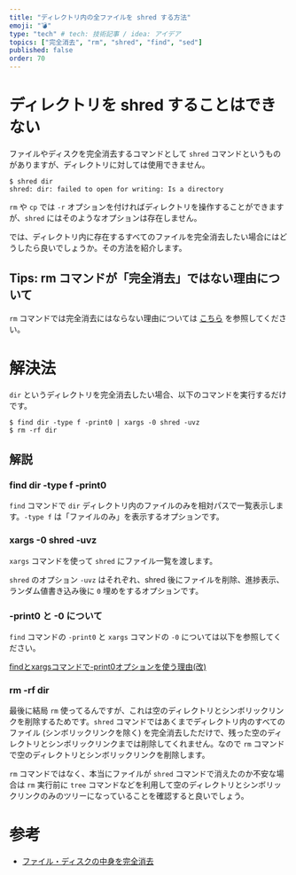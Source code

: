 ```yaml
---
title: "ディレクトリ内の全ファイルを shred する方法"
emoji: "💣"
type: "tech" # tech: 技術記事 / idea: アイデア
topics: ["完全消去", "rm", "shred", "find", "sed"]
published: false
order: 70
---
```


# ディレクトリを shred することはできない
ファイルやディスクを完全消去するコマンドとして `shred` コマンドというものがありますが、ディレクトリに対しては使用できません。

```shell
$ shred dir
shred: dir: failed to open for writing: Is a directory
```

`rm` や `cp` では `-r` オプションを付ければディレクトリを操作することができますが、`shred` にはそのようなオプションは存在しません。

では、ディレクトリ内に存在するすべてのファイルを完全消去したい場合にはどうしたら良いでしょうか。その方法を紹介します。

## Tips: rm コマンドが「完全消去」ではない理由について
`rm` コマンドでは完全消去にはならない理由については [こちら](https://qiita.com/noraworld/items/72d6a6dc5014f44e789f#rm-%E3%82%B3%E3%83%9E%E3%83%B3%E3%83%89%E3%81%A7%E3%81%AF%E3%83%80%E3%83%A1%E3%81%AA%E3%81%AE%E3%81%8B) を参照してください。

# 解決法
`dir` というディレクトリを完全消去したい場合、以下のコマンドを実行するだけです。

```shell
$ find dir -type f -print0 | xargs -0 shred -uvz
$ rm -rf dir
```

## 解説
### find dir -type f -print0
`find` コマンドで `dir` ディレクトリ内のファイルのみを相対パスで一覧表示します。`-type f` は「ファイルのみ」を表示するオプションです。

### xargs -0 shred -uvz
`xargs` コマンドを使って `shred` にファイル一覧を渡します。

`shred` のオプション `-uvz` はそれぞれ、shred 後にファイルを削除、進捗表示、ランダム値書き込み後に `0` 埋めをするオプションです。

### -print0 と -0 について
`find` コマンドの `-print0` と `xargs` コマンドの `-0` については以下を参照してください。

[findとxargsコマンドで-print0オプションを使う理由(改)](https://qiita.com/maskedw/items/2dfdf6fa7eee991ddc45)

### rm -rf dir
最後に結局 `rm` 使ってるんですが、これは空のディレクトリとシンボリックリンクを削除するためです。`shred` コマンドではあくまでディレクトリ内のすべてのファイル (シンボリックリンクを除く) を完全消去しただけで、残った空のディレクトリとシンボリックリンクまでは削除してくれません。なので `rm` コマンドで空のディレクトリとシンボリックリンクを削除します。

`rm` コマンドではなく、本当にファイルが `shred` コマンドで消えたのか不安な場合は `rm` 実行前に `tree` コマンドなどを利用して空のディレクトリとシンボリックリンクのみのツリーになっていることを確認すると良いでしょう。

# 参考
- [ファイル・ディスクの中身を完全消去](http://yang.amp.i.kyoto-u.ac.jp/~yyama/Ubuntu/strage/shred.html)
